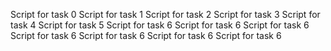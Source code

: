 Script for task 0
Script for task 1
Script for task 2
Script for task 3
Script for task 4
Script for task 5
Script for task 6
Script for task 6
Script for task 6
Script for task 6
Script for task 6
Script for task 6
Script for task 6
